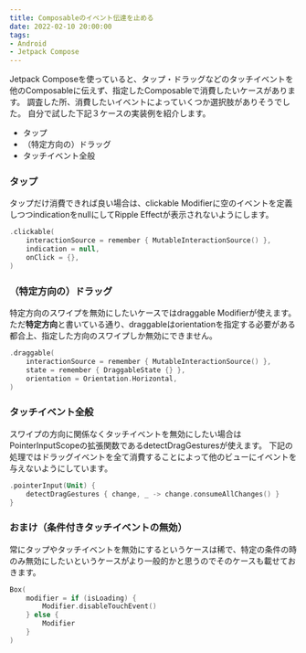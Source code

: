 ```yaml
---
title: Composableのイベント伝達を止める
date: 2022-02-10 20:00:00
tags:
- Android
- Jetpack Compose
---
```


Jetpack Composeを使っていると、タップ・ドラッグなどのタッチイベントを他のComposableに伝えず、指定したComposableで消費したいケースがあります。
調査した所、消費したいイベントによっていくつか選択肢がありそうでした。
自分で試した下記３ケースの実装例を紹介します。
- タップ
- （特定方向の）ドラッグ
- タッチイベント全般

### タップ
タップだけ消費できれば良い場合は、clickable Modifierに空のイベントを定義しつつindicationをnullにしてRipple Effectが表示されないようにします。

```kotlin
.clickable(
    interactionSource = remember { MutableInteractionSource() },
    indication = null,
    onClick = {},
)
```

### （特定方向の）ドラッグ
特定方向のスワイプを無効にしたいケースではdraggable Modifierが使えます。
ただ**特定方向**と書いている通り、draggableはorientationを指定する必要がある都合上、指定した方向のスワイプしか無効にできません。

```kotlin
.draggable(
    interactionSource = remember { MutableInteractionSource() },
    state = remember { DraggableState {} },
    orientation = Orientation.Horizontal,
)
```

### タッチイベント全般
スワイプの方向に関係なくタッチイベントを無効にしたい場合はPointerInputScopeの拡張関数であるdetectDragGesturesが使えます。
下記の処理ではドラッグイベントを全て消費することによって他のビューにイベントを与えないようにしています。

```kotlin
.pointerInput(Unit) {
    detectDragGestures { change, _ -> change.consumeAllChanges() }
}
```

### おまけ（条件付きタッチイベントの無効）
常にタップやタッチイベントを無効にするというケースは稀で、特定の条件の時のみ無効にしたいというケースがより一般的かと思うのでそのケースも載せておきます。

```kotlin
Box(
    modifier = if (isLoading) {
        Modifier.disableTouchEvent()
    } else {
        Modifier
    }
)
```
